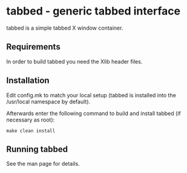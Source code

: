 tabbed - generic tabbed interface
=================================
tabbed is a simple tabbed X window container.

Requirements
------------
In order to build tabbed you need the Xlib header files.
 
Installation
------------
Edit config.mk to match your local setup (tabbed is installed into
the /usr/local namespace by default).
 
Afterwards enter the following command to build and install tabbed
(if necessary as root):
 
    make clean install

Running tabbed
--------------
See the man page for details.
